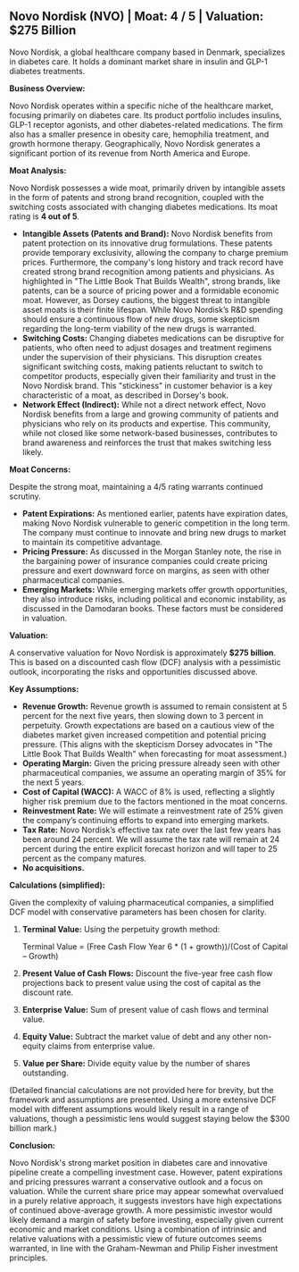 ## Novo Nordisk (NVO) | Moat: 4 / 5 | Valuation: $275 Billion

Novo Nordisk, a global healthcare company based in Denmark, specializes in diabetes care. It holds a dominant market share in insulin and GLP-1 diabetes treatments.

**Business Overview:**

Novo Nordisk operates within a specific niche of the healthcare market, focusing primarily on diabetes care. Its product portfolio includes insulins, GLP-1 receptor agonists, and other diabetes-related medications. The firm also has a smaller presence in obesity care, hemophilia treatment, and growth hormone therapy. Geographically, Novo Nordisk generates a significant portion of its revenue from North America and Europe.


**Moat Analysis:**

Novo Nordisk possesses a wide moat, primarily driven by intangible assets in the form of patents and strong brand recognition, coupled with the switching costs associated with changing diabetes medications. Its moat rating is **4 out of 5**.

* **Intangible Assets (Patents and Brand):**  Novo Nordisk benefits from patent protection on its innovative drug formulations. These patents provide temporary exclusivity, allowing the company to charge premium prices.  Furthermore, the company's long history and track record have created strong brand recognition among patients and physicians.  As highlighted in "The Little Book That Builds Wealth", strong brands, like patents, can be a source of pricing power and a formidable economic moat. However, as Dorsey cautions, the biggest threat to intangible asset moats is their finite lifespan. While Novo Nordisk’s R&D spending should ensure a continuous flow of new drugs, some skepticism regarding the long-term viability of the new drugs is warranted.
* **Switching Costs:** Changing diabetes medications can be disruptive for patients, who often need to adjust dosages and treatment regimens under the supervision of their physicians. This disruption creates significant switching costs, making patients reluctant to switch to competitor products, especially given their familiarity and trust in the Novo Nordisk brand. This "stickiness" in customer behavior is a key characteristic of a moat, as described in Dorsey's book.
* **Network Effect (Indirect):**  While not a direct network effect, Novo Nordisk benefits from a large and growing community of patients and physicians who rely on its products and expertise. This community, while not closed like some network-based businesses, contributes to brand awareness and reinforces the trust that makes switching less likely. 

**Moat Concerns:**

Despite the strong moat, maintaining a 4/5 rating warrants continued scrutiny.

* **Patent Expirations:**  As mentioned earlier, patents have expiration dates, making Novo Nordisk vulnerable to generic competition in the long term.  The company must continue to innovate and bring new drugs to market to maintain its competitive advantage.
* **Pricing Pressure:** As discussed in the Morgan Stanley note, the rise in the bargaining power of insurance companies could create pricing pressure and exert downward force on margins, as seen with other pharmaceutical companies.
* **Emerging Markets:** While emerging markets offer growth opportunities, they also introduce risks, including political and economic instability, as discussed in the Damodaran books. These factors must be considered in valuation.

**Valuation:**

A conservative valuation for Novo Nordisk is approximately **$275 billion**. This is based on a discounted cash flow (DCF) analysis with a pessimistic outlook, incorporating the risks and opportunities discussed above.

**Key Assumptions:**

* **Revenue Growth:**  Revenue growth is assumed to remain consistent at 5 percent for the next five years, then slowing down to 3 percent in perpetuity.  Growth expectations are based on a cautious view of the diabetes market given increased competition and potential pricing pressure.  (This aligns with the skepticism Dorsey advocates in "The Little Book That Builds Wealth" when forecasting for moat assessment.)
* **Operating Margin:** Given the pricing pressure already seen with other pharmaceutical companies, we assume an operating margin of 35% for the next 5 years.
* **Cost of Capital (WACC):**  A WACC of 8% is used, reflecting a slightly higher risk premium due to the factors mentioned in the moat concerns. 
* **Reinvestment Rate:** We will estimate a reinvestment rate of 25% given the company’s continuing efforts to expand into emerging markets.
* **Tax Rate:** Novo Nordisk’s effective tax rate over the last few years has been around 24 percent. We will assume the tax rate will remain at 24 percent during the entire explicit forecast horizon and will taper to 25 percent as the company matures.
* **No acquisitions.**

**Calculations (simplified):**

Given the complexity of valuing pharmaceutical companies, a simplified DCF model with conservative parameters has been chosen for clarity.

1. **Terminal Value:**  Using the perpetuity growth method:

   Terminal Value = (Free Cash Flow Year 6 * (1 + growth))/(Cost of Capital – Growth)

2. **Present Value of Cash Flows:** Discount the five-year free cash flow projections back to present value using the cost of capital as the discount rate.

3. **Enterprise Value:** Sum of present value of cash flows and terminal value.

4. **Equity Value:** Subtract the market value of debt and any other non-equity claims from enterprise value.

5. **Value per Share:** Divide equity value by the number of shares outstanding.

(Detailed financial calculations are not provided here for brevity, but the framework and assumptions are presented.  Using a more extensive DCF model with different assumptions would likely result in a range of valuations, though a pessimistic lens would suggest staying below the $300 billion mark.)

**Conclusion:**

Novo Nordisk's strong market position in diabetes care and innovative pipeline create a compelling investment case. However, patent expirations and pricing pressures warrant a conservative outlook and a focus on valuation. While the current share price may appear somewhat overvalued in a purely relative approach, it suggests investors have high expectations of continued above-average growth. A more pessimistic investor would likely demand a margin of safety before investing, especially given current economic and market conditions. Using a combination of intrinsic and relative valuations with a pessimistic view of future outcomes seems warranted, in line with the Graham-Newman and Philip Fisher investment principles.
